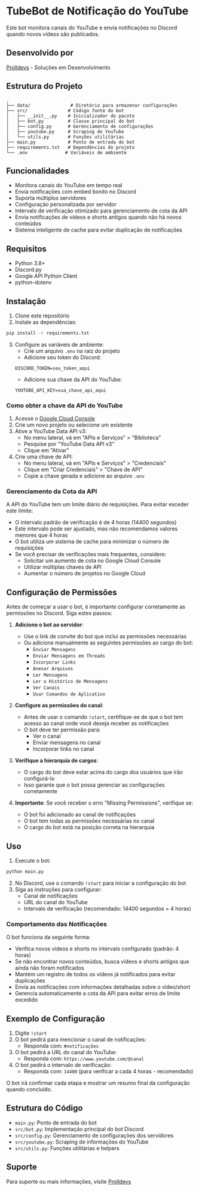 # TubeBot de Notificação do YouTube

Este bot monitora canais do YouTube e envia notificações no Discord quando novos vídeos são publicados.

## Desenvolvido por
[Prolldevs](https://developers.prollabe.com) - Soluções em Desenvolvimento

## Estrutura do Projeto

```
.
├── data/               # Diretório para armazenar configurações
├── src/               # Código fonte do bot
│   ├── __init__.py    # Inicializador do pacote
│   ├── bot.py         # Classe principal do bot
│   ├── config.py      # Gerenciamento de configurações
│   ├── youtube.py     # Scraping do YouTube
│   └── utils.py       # Funções utilitárias
├── main.py            # Ponto de entrada do bot
├── requirements.txt   # Dependências do projeto
└── .env              # Variáveis de ambiente
```

## Funcionalidades

- Monitora canais do YouTube em tempo real
- Envia notificações com embed bonito no Discord
- Suporta múltiplos servidores
- Configuração personalizada por servidor
- Intervalo de verificação otimizado para gerenciamento de cota da API
- Envia notificações de vídeos e shorts antigos quando não há novos conteúdos
- Sistema inteligente de cache para evitar duplicação de notificações

## Requisitos

- Python 3.8+
- Discord.py
- Google API Python Client
- python-dotenv

## Instalação

1. Clone este repositório
2. Instale as dependências:
```bash
pip install -r requirements.txt
```

3. Configure as variáveis de ambiente:
   - Crie um arquivo `.env` na raiz do projeto
   - Adicione seu token do Discord:
   ```
   DISCORD_TOKEN=seu_token_aqui
   ```
   - Adicione sua chave da API do YouTube:
   ```
   YOUTUBE_API_KEY=sua_chave_api_aqui
   ```

### Como obter a chave da API do YouTube

1. Acesse o [Google Cloud Console](https://console.cloud.google.com/)
2. Crie um novo projeto ou selecione um existente
3. Ative a YouTube Data API v3:
   - No menu lateral, vá em "APIs e Serviços" > "Biblioteca"
   - Pesquise por "YouTube Data API v3"
   - Clique em "Ativar"
4. Crie uma chave de API:
   - No menu lateral, vá em "APIs e Serviços" > "Credenciais"
   - Clique em "Criar Credenciais" > "Chave de API"
   - Copie a chave gerada e adicione ao arquivo `.env`

### Gerenciamento da Cota da API

A API do YouTube tem um limite diário de requisições. Para evitar exceder este limite:
- O intervalo padrão de verificação é de 4 horas (14400 segundos)
- Este intervalo pode ser ajustado, mas não recomendamos valores menores que 4 horas
- O bot utiliza um sistema de cache para minimizar o número de requisições
- Se você precisar de verificações mais frequentes, considere:
  - Solicitar um aumento de cota no Google Cloud Console
  - Utilizar múltiplas chaves de API
  - Aumentar o número de projetos no Google Cloud

## Configuração de Permissões

Antes de começar a usar o bot, é importante configurar corretamente as permissões no Discord. Siga estes passos:

1. **Adicione o bot ao servidor**:
   - Use o link de convite do bot que inclui as permissões necessárias
   - Ou adicione manualmente as seguintes permissões ao cargo do bot:
     - `Enviar Mensagens`
     - `Enviar Mensagens em Threads`
     - `Incorporar Links`
     - `Anexar Arquivos`
     - `Ler Mensagens`
     - `Ler o Histórico de Mensagens`
     - `Ver Canais`
     - `Usar Comandos de Aplicativo`

2. **Configure as permissões do canal**:
   - Antes de usar o comando `!start`, certifique-se de que o bot tem acesso ao canal onde você deseja receber as notificações
   - O bot deve ter permissão para:
     - Ver o canal
     - Enviar mensagens no canal
     - Incorporar links no canal

3. **Verifique a hierarquia de cargos**:
   - O cargo do bot deve estar acima do cargo dos usuários que irão configurá-lo
   - Isso garante que o bot possa gerenciar as configurações corretamente

4. **Importante**: Se você receber o erro "Missing Permissions", verifique se:
   - O bot foi adicionado ao canal de notificações
   - O bot tem todas as permissões necessárias no canal
   - O cargo do bot está na posição correta na hierarquia

## Uso

1. Execute o bot:
```bash
python main.py
```

2. No Discord, use o comando `!start` para iniciar a configuração do bot
3. Siga as instruções para configurar:
   - Canal de notificações
   - URL do canal do YouTube
   - Intervalo de verificação (recomendado: 14400 segundos = 4 horas)

### Comportamento das Notificações

O bot funciona da seguinte forma:
- Verifica novos vídeos e shorts no intervalo configurado (padrão: 4 horas)
- Se não encontrar novos conteúdos, busca vídeos e shorts antigos que ainda não foram notificados
- Mantém um registro de todos os vídeos já notificados para evitar duplicações
- Envia as notificações com informações detalhadas sobre o vídeo/short
- Gerencia automaticamente a cota da API para evitar erros de limite excedido

## Exemplo de Configuração

1. Digite `!start`
2. O bot pedirá para mencionar o canal de notificações:
   - Responda com: `#notificações`
3. O bot pedirá a URL do canal do YouTube:
   - Responda com: `https://www.youtube.com/@canal`
4. O bot pedirá o intervalo de verificação:
   - Responda com: `14400` (para verificar a cada 4 horas - recomendado)

O bot irá confirmar cada etapa e mostrar um resumo final da configuração quando concluído.

## Estrutura do Código

- `main.py`: Ponto de entrada do bot
- `src/bot.py`: Implementação principal do bot Discord
- `src/config.py`: Gerenciamento de configurações dos servidores
- `src/youtube.py`: Scraping de informações do YouTube
- `src/utils.py`: Funções utilitárias e helpers

## Suporte

Para suporte ou mais informações, visite [Prolldevs](https://developers.prollabe.com) 